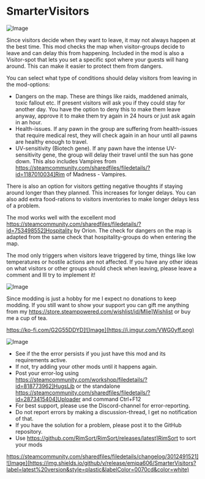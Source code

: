 # SmarterVisitors

![Image](https://i.imgur.com/iCj5o7O.png)


Since visitors decide when they want to leave, it may not always happen at the best time.
This mod checks the map when visitor-groups decide to leave and can delay this from happening.
Included in the mod is also a Visitor-spot that lets you set a specific spot where your guests will hang around. This can make it easier to protect them from dangers.

You can select what type of conditions should delay visitors from leaving in the mod-options:


-  Dangers on the map. These are things like raids, maddened animals, toxic fallout etc. If present visitors will ask you if they could stay for another day. You have the option to deny this to make them leave anyway, approve it to make them try again in 24 hours or just ask again in an hour.
-  Health-issues. If any pawn in the group are suffering from health-issues that require medical rest, they will check again in an hour until all pawns are healthy enough to travel.
-  UV-sensitivity (Biotech gene). If any pawn have the intense UV-sensitivity gene, the group will delay their travel until the sun has gone down. This also includes Vampires from https://steamcommunity.com/sharedfiles/filedetails/?id=1187010034]Rim of Madness - Vampires.



There is also an option for visitors getting negative thoughts if staying around longer than they planned. This increases for longer delays.
You can also add extra food-rations to visitors inventories to make longer delays less of a problem.

The mod works well with the excellent mod https://steamcommunity.com/sharedfiles/filedetails/?id=753498552]Hospitality by Orion. The check for dangers on the map is adapted from the same check that hospitality-groups do when entering the map.

The mod only triggers when visitors leave triggered by time, things like low temperatures or hostile actions are not affected. If you have any other ideas on what visitors or other groups should check when leaving, please leave a comment and Ill try to implement it!

![Image](https://i.imgur.com/Ds0rBAD.png)

Since modding is just a hobby for me I expect no donations to keep modding. If you still want to show your support you can gift me anything from my https://store.steampowered.com/wishlist/id/Mlie]Wishlist or buy me a cup of tea.

https://ko-fi.com/G2G55DDYD]![Image](https://i.imgur.com/VWG0yff.png)


![Image](https://i.imgur.com/5xwDG6H.png)



-  See if the the error persists if you just have this mod and its requirements active.
-  If not, try adding your other mods until it happens again.
-  Post your error-log using https://steamcommunity.com/workshop/filedetails/?id=818773962]HugsLib or the standalone https://steamcommunity.com/sharedfiles/filedetails/?id=2873415404]Uploader and command Ctrl+F12
-  For best support, please use the Discord-channel for error-reporting.
-  Do not report errors by making a discussion-thread, I get no notification of that.
-  If you have the solution for a problem, please post it to the GitHub repository.
-  Use https://github.com/RimSort/RimSort/releases/latest]RimSort to sort your mods



https://steamcommunity.com/sharedfiles/filedetails/changelog/3012491521]![Image](https://img.shields.io/github/v/release/emipa606/SmarterVisitors?label=latest%20version&style=plastic&labelColor=0070cd&color=white)

